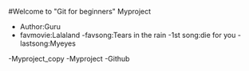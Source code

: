 #Welcome to "Git for beginners" Myproject

- Author:Guru
- favmovie:Lalaland
-favsong:Tears in the rain
-1st song:die for you
-lastsong:Myeyes

-Myproject_copy
-Myproject
-Github
